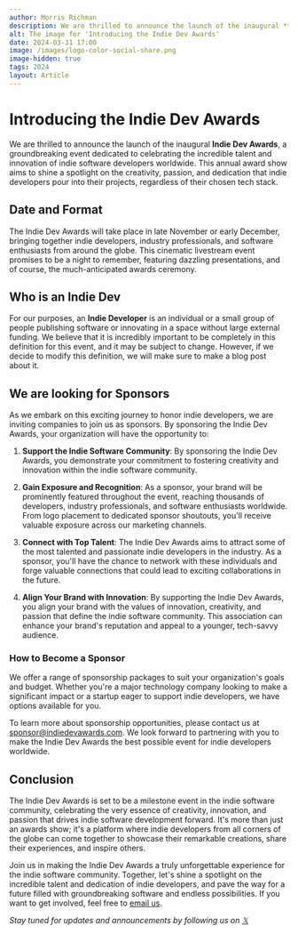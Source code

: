 ```yaml
---
author: Morris Richman
description: We are thrilled to announce the launch of the inaugural **Indie Dev Awards**...
alt: The image for 'Introducing the Indie Dev Awards'
date: 2024-03-31 17:00
image: /images/logo-color-social-share.png
image-hidden: true
tags: 2024
layout: Article
---
```


# **Introducing the Indie Dev Awards**

We are thrilled to announce the launch of the inaugural **Indie Dev Awards**, a groundbreaking event dedicated to celebrating the incredible talent and innovation of indie software developers worldwide. This annual award show aims to shine a spotlight on the creativity, passion, and dedication that indie developers pour into their projects, regardless of their chosen tech stack.

## **Date and Format**

The Indie Dev Awards will take place in late November or early December, bringing together indie developers, industry professionals, and software enthusiasts from around the globe. This cinematic livestream event promises to be a night to remember, featuring dazzling presentations, and of course, the much-anticipated awards ceremony.

## **Who is an Indie Dev**

For our purposes, an **Indie Developer** is an individual or a small group of people publishing software or innovating in a space without large external funding. We believe that it is incredibly important to be completely in this definition for this event, and it may be subject to change. However, if we decide to modify this definition, we will make sure to make a blog post about it.

## **We are looking for Sponsors**

As we embark on this exciting journey to honor indie developers, we are inviting companies to join us as sponsors. By sponsoring the Indie Dev Awards, your organization will have the opportunity to:

1. **Support the Indie Software Community**: By sponsoring the Indie Dev Awards, you demonstrate your commitment to fostering creativity and innovation within the indie software community.

2. **Gain Exposure and Recognition**: As a sponsor, your brand will be prominently featured throughout the event, reaching thousands of developers, industry professionals, and software enthusiasts worldwide. From logo placement to dedicated sponsor shoutouts, you'll receive valuable exposure across our marketing channels.

3. **Connect with Top Talent**: The Indie Dev Awards aims to attract some of the most talented and passionate indie developers in the industry. As a sponsor, you'll have the chance to network with these individuals and forge valuable connections that could lead to exciting collaborations in the future.

4. **Align Your Brand with Innovation**: By supporting the Indie Dev Awards, you align your brand with the values of innovation, creativity, and passion that define the indie software community. This association can enhance your brand's reputation and appeal to a younger, tech-savvy audience.

### **How to Become a Sponsor**

We offer a range of sponsorship packages to suit your organization's goals and budget. Whether you're a major technology company looking to make a significant impact or a startup eager to support indie developers, we have options available for you.

To learn more about sponsorship opportunities, please contact us at [sponsor@indiedevawards.com](mailto:sponsor@indiedevawards.com). We look forward to partnering with you to make the Indie Dev Awards the best possible event for indie developers worldwide.

## **Conclusion**

The Indie Dev Awards is set to be a milestone event in the indie software community, celebrating the very essence of creativity, innovation, and passion that drives indie software development forward. It's more than just an awards show; it's a platform where indie developers from all corners of the globe can come together to showcase their remarkable creations, share their experiences, and inspire others.

Join us in making the Indie Dev Awards a truly unforgettable experience for the indie software community. Together, let's shine a spotlight on the incredible talent and dedication of indie developers, and pave the way for a future filled with groundbreaking software and endless possibilities. If you want to get involved, feel free to [email us](mailto:info@indiedevawards.com).

*Stay tuned for updates and announcements by following us on [𝕏](https://x.com/dev_awards)* 
